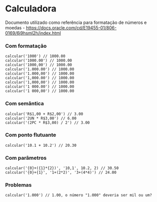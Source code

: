 # Calculadora 

Documento utilizado como referência para formatação de números e moedas - https://docs.oracle.com/cd/E19455-01/806-0169/6j9hsml2h/index.html

### Com formatação
```
calcular('1000') // 1000.00
calcular('1000.00') // 1000.00
calcular('1000,00') // 1000.00
calcular('1.000.00') // 1000.00
calcular('1.000,00') // 1000.00
calcular('1,000.00') // 1000.00
calcular('1,000,00') // 1000.00
calcular('1 000.00') // 1000.00
calcular('1 000,00') // 1000.00
```
### Com semântica
```
calcular('R$1,00 + R$2,00') // 3.00
calcular('2UN * R$3,00') // 6.00
calcular('(2PC * R$3,00) / 2') // 3.00
```
### Com ponto flutuante
```
calcular('10.1 + 10.2') // 20.30
```
### Com parâmetros
```
calcular('{0}+({1}*{2})', '10,1', 10.2, 2) // 30.50
calcular('{0}+{1}', '1+(2*2)', '3+(4*4)') // 24.00
```
### Problemas
```
calcular('1.000') // 1.00, o número "1.000" deveria ser mil ou um?
```
